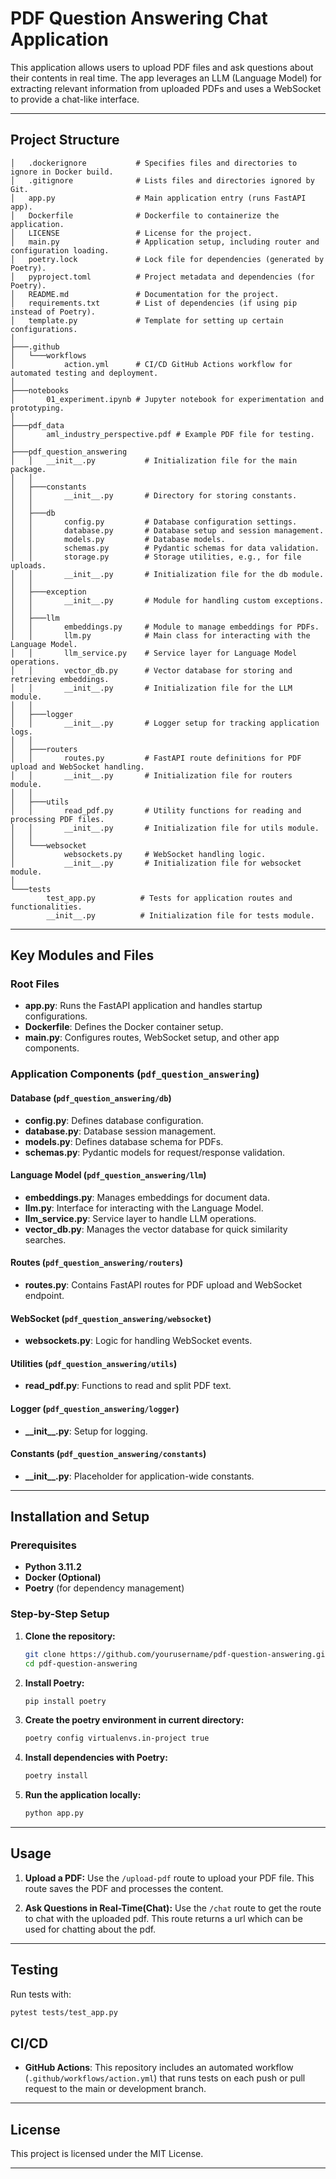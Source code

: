 # PDF Question Answering Chat Application

This application allows users to upload PDF files and ask questions about their contents in real time. The app leverages an LLM (Language Model) for extracting relevant information from uploaded PDFs and uses a WebSocket to provide a chat-like interface.

---

## Project Structure

```
│   .dockerignore           # Specifies files and directories to ignore in Docker build.
│   .gitignore              # Lists files and directories ignored by Git.
│   app.py                  # Main application entry (runs FastAPI app).
│   Dockerfile              # Dockerfile to containerize the application.
│   LICENSE                 # License for the project.
│   main.py                 # Application setup, including router and configuration loading.
│   poetry.lock             # Lock file for dependencies (generated by Poetry).
│   pyproject.toml          # Project metadata and dependencies (for Poetry).
│   README.md               # Documentation for the project.
│   requirements.txt        # List of dependencies (if using pip instead of Poetry).
│   template.py             # Template for setting up certain configurations.
│
├───.github
│   └───workflows
│           action.yml      # CI/CD GitHub Actions workflow for automated testing and deployment.
│
├───notebooks
│       01_experiment.ipynb # Jupyter notebook for experimentation and prototyping.
│
├───pdf_data
│       aml_industry_perspective.pdf # Example PDF file for testing.
│
├───pdf_question_answering
│   │   __init__.py           # Initialization file for the main package.
│   │
│   ├───constants
│   │       __init__.py       # Directory for storing constants.
│   │
│   ├───db
│   │       config.py         # Database configuration settings.
│   │       database.py       # Database setup and session management.
│   │       models.py         # Database models.
│   │       schemas.py        # Pydantic schemas for data validation.
│   │       storage.py        # Storage utilities, e.g., for file uploads.
│   │       __init__.py       # Initialization file for the db module.
│   │
│   ├───exception
│   │       __init__.py       # Module for handling custom exceptions.
│   │
│   ├───llm
│   │       embeddings.py     # Module to manage embeddings for PDFs.
│   │       llm.py            # Main class for interacting with the Language Model.
│   │       llm_service.py    # Service layer for Language Model operations.
│   │       vector_db.py      # Vector database for storing and retrieving embeddings.
│   │       __init__.py       # Initialization file for the LLM module.
│   │
│   ├───logger
│   │       __init__.py       # Logger setup for tracking application logs.
│   │
│   ├───routers
│   │       routes.py         # FastAPI route definitions for PDF upload and WebSocket handling.
│   │       __init__.py       # Initialization file for routers module.
│   │
│   ├───utils
│   │       read_pdf.py       # Utility functions for reading and processing PDF files.
│   │       __init__.py       # Initialization file for utils module.
│   │
│   └───websocket
│           websockets.py     # WebSocket handling logic.
│           __init__.py       # Initialization file for websocket module.
│
└───tests
        test_app.py          # Tests for application routes and functionalities.
        __init__.py          # Initialization file for tests module.
```

---

## Key Modules and Files

### Root Files

- **app.py**: Runs the FastAPI application and handles startup configurations.
- **Dockerfile**: Defines the Docker container setup.
- **main.py**: Configures routes, WebSocket setup, and other app components.
<!-- - **requirements.txt**: Lists dependencies if using pip instead of Poetry. -->

### Application Components (`pdf_question_answering`)

#### Database (`pdf_question_answering/db`)

- **config.py**: Defines database configuration.
- **database.py**: Database session management.
- **models.py**: Defines database schema for PDFs.
- **schemas.py**: Pydantic models for request/response validation.
<!-- - **storage.py**: Functions for handling PDF storage and retrieval. -->

#### Language Model (`pdf_question_answering/llm`)

- **embeddings.py**: Manages embeddings for document data.
- **llm.py**: Interface for interacting with the Language Model.
- **llm_service.py**: Service layer to handle LLM operations.
- **vector_db.py**: Manages the vector database for quick similarity searches.

#### Routes (`pdf_question_answering/routers`)

- **routes.py**: Contains FastAPI routes for PDF upload and WebSocket endpoint.

#### WebSocket (`pdf_question_answering/websocket`)

- **websockets.py**: Logic for handling WebSocket events.

#### Utilities (`pdf_question_answering/utils`)

- **read_pdf.py**: Functions to read and split PDF text.

#### Logger (`pdf_question_answering/logger`)

- **\_\_init\_\_.py**: Setup for logging.

#### Constants (`pdf_question_answering/constants`)

- **\_\_init\_\_.py**: Placeholder for application-wide constants.

---

## Installation and Setup

### Prerequisites

- **Python 3.11.2**
- **Docker (Optional)**
- **Poetry** (for dependency management)

### Step-by-Step Setup

1. **Clone the repository:**

   ```bash
   git clone https://github.com/yourusername/pdf-question-answering.git
   cd pdf-question-answering
   ```

2. **Install Poetry:**

   ```bash
   pip install poetry
   ```

3. **Create the poetry environment in current directory:**

   ```bash
   poetry config virtualenvs.in-project true
   ```

4. **Install dependencies with Poetry:**

   ```bash
   poetry install
   ```

5. **Run the application locally:**

   ```bash
   python app.py
   ```

---

## Usage

1. **Upload a PDF:** Use the `/upload-pdf` route to upload your PDF file. This route saves the PDF and processes the content.

1. **Ask Questions in Real-Time(Chat):** Use the `/chat` route to get the route to chat with the uploaded pdf. This route returns a url which can be used for chatting about the pdf.

---

## Testing

Run tests with:

```bash
pytest tests/test_app.py
```

## CI/CD

- **GitHub Actions**: This repository includes an automated workflow (`.github/workflows/action.yml`) that runs tests on each push or pull request to the main or development branch.

---

## License

This project is licensed under the MIT License.

---
